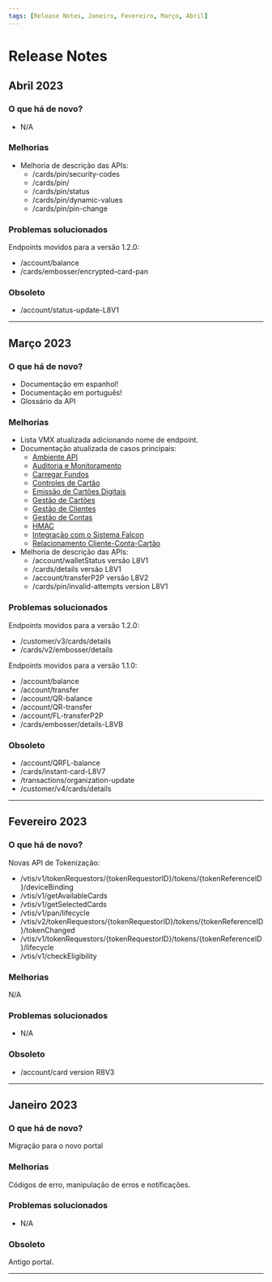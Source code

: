```yaml
---
tags: [Release Notes, Janeiro, Fevereiro, Março, Abril]
---
```


# Release Notes

## Abril 2023

### O que há de novo?

- N/A

### Melhorias

- Melhoria de descrição das APIs:
  - /cards/pin/security-codes
  - /cards/pin/
  - /cards/pin/status
  - /cards/pin/dynamic-values
  - /cards/pin/pin-change

### Problemas solucionados

Endpoints movidos para a versão 1.2.0:
- /account/balance
- /cards/embosser/encrypted-card-pan

### Obsoleto

- /account/status-update-L8V1

---

## Março 2023

### O que há de novo?

- Documentação em espanhol!
- Documentação em português!
- Glossário da API

### Melhorias

- Lista VMX atualizada adicionando nome de endpoint.
- Documentação atualizada de casos principais:
  - [Ambiente API](?path=docs/português/principais-casos/ambiente-api.md)
  - [Auditoria e Monitoramento](?path=docs/português/principais-casos/auditoria.md)
  - [Carregar Fundos](?path=docs/português/principais-casos/carregar-fundos.md)
  - [Controles de Cartão](?path=docs/português/principais-casos/controles-cartão.md)
  - [Emissão de Cartões Digitais](?path=docs/português/principais-casos/emissão-cartões.md)
  - [Gestão de Cartões](?path=docs/português/principais-casos/gestão-cartões.md)
  - [Gestão de Clientes](?path=docs/português/principais-casos/gestão-clientes.md)
  - [Gestão de Contas](?path=docs/português/principais-casos/gestão-contas.md)
  - [HMAC](?path=docs/português/principais-casos/hmac.md)
  - [Integração com o Sistema Falcon](?path=docs/português/principais-casos/integração-falcon.md)
  - [Relacionamento Cliente-Conta-Cartão](?path=docs/português/principais-casos/relação.md)
- Melhoria de descrição das APIs:
  - /account/walletStatus versão L8V1
  - /cards/details versão L8V1
  - /account/transferP2P versão L8V2
  - /cards/pin/invalid-attempts version L8V1

### Problemas solucionados

Endpoints movidos para a versão 1.2.0:
- /customer/v3/cards/details
- /cards/v2/embosser/details

Endpoints movidos para a versão 1.1.0:
- /account/balance
- /account/transfer
- /account/QR-balance
- /account/QR-transfer
- /account/FL-transferP2P
- /cards/embosser/details-L8VB

### Obsoleto

- /account/QRFL-balance
- /cards/instant-card-L8V7
- /transactions/organization-update
- /customer/v4/cards/details

---

## Fevereiro 2023

### O que há de novo?

Novas API de Tokenização:
- /vtis/v1/tokenRequestors/{tokenRequestorID}/tokens/{tokenReferenceID}/deviceBinding
- /vtis/v1/getAvailableCards
- /vtis/v1/getSelectedCards
- /vtis/v1/pan/lifecycle
- /vtis/v2/tokenRequestors/{tokenRequestorID}/tokens/{tokenReferenceID}/tokenChanged
- /vtis/v1/tokenRequestors/{tokenRequestorID}/tokens/{tokenReferenceID}/lifecycle
- /vtis/v1/checkEligibility

### Melhorias

N/A

### Problemas solucionados

- N/A

### Obsoleto

- /account/card version R8V3

---

## Janeiro 2023

### O que há de novo?

Migração para o novo portal

### Melhorias

Códigos de erro, manipulação de erros e notificações.

### Problemas solucionados

- N/A

### Obsoleto

Antigo portal.

---
